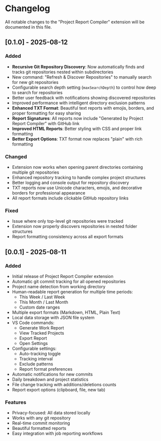 # Changelog

All notable changes to the "Project Report Compiler" extension will be documented in this file.

## [0.1.0] - 2025-08-12

### Added
- **Recursive Git Repository Discovery**: Now automatically finds and tracks git repositories nested within subdirectories
- New command: "Refresh & Discover Repositories" to manually search for new git repositories
- Configurable search depth setting (`maxSearchDepth`) to control how deep to search for repositories
- Better user feedback with notifications showing discovered repositories
- Improved performance with intelligent directory exclusion patterns
- **Enhanced TXT Format**: Beautiful text reports with emojis, borders, and proper formatting for easy sharing
- **Report Signatures**: All reports now include "Generated by Project Report Compiler" with GitHub link
- **Improved HTML Reports**: Better styling with CSS and proper link formatting
- **Better Export Options**: TXT format now replaces "plain" with rich formatting

### Changed
- Extension now works when opening parent directories containing multiple git repositories
- Enhanced repository tracking to handle complex project structures
- Better logging and console output for repository discovery
- TXT reports now use Unicode characters, emojis, and decorative borders for professional appearance
- All report formats include clickable GitHub repository links

### Fixed
- Issue where only top-level git repositories were tracked
- Extension now properly discovers repositories in nested folder structures
- Report formatting consistency across all export formats

## [0.0.1] - 2025-08-11

### Added
- Initial release of Project Report Compiler extension
- Automatic git commit tracking for all opened repositories
- Project name detection from working directory
- Human-readable report generation for multiple time periods:
  - This Week / Last Week
  - This Month / Last Month  
  - Custom date ranges
- Multiple export formats (Markdown, HTML, Plain Text)
- Local data storage with JSON file system
- VS Code commands:
  - Generate Work Report
  - View Tracked Projects
  - Export Report
  - Open Settings
- Configurable settings:
  - Auto-tracking toggle
  - Tracking interval
  - Exclude patterns
  - Report format preferences
- Automatic notifications for new commits
- Daily breakdown and project statistics
- File change tracking with additions/deletions counts
- Report export options (clipboard, file, new tab)

### Features
- Privacy-focused: All data stored locally
- Works with any git repository
- Real-time commit monitoring
- Beautiful formatted reports
- Easy integration with job reporting workflows
